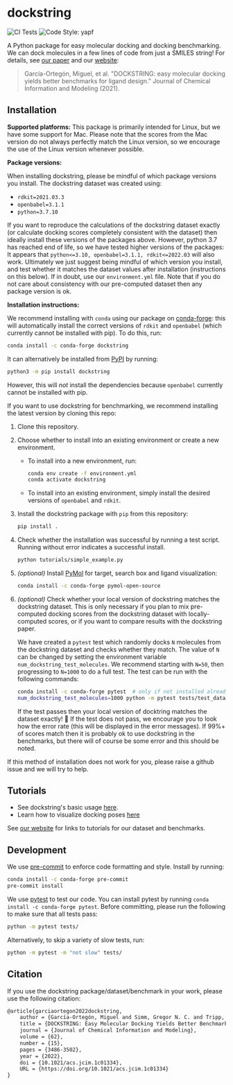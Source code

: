 # dockstring

![CI Tests](https://github.com/mgarort/dockstring/workflows/Install%20conda%20env%20and%20run%20pytest./badge.svg?branch=main)
![Code Style: yapf](https://img.shields.io/badge/code%20style-yapf-orange.svg)

A Python package for easy molecular docking and docking benchmarking.
We can dock molecules in a few lines of code from just a SMILES string!
For details, see [our paper](https://pubs.acs.org/doi/full/10.1021/acs.jcim.1c01334)
and our [website](https://dockstring.github.io/):

> García-Ortegón, Miguel, et al. "DOCKSTRING: easy molecular docking yields better benchmarks for ligand design." Journal of Chemical Information and Modeling (2021).

## Installation

**Supported platforms:**
This package is primarily intended for Linux, but we have some support for Mac.
Please note that the scores from the Mac version do not always perfectly match the Linux version,
so we encourage the use of the Linux version whenever possible.

**Package versions:**

When installing dockstring, please be mindful of which package versions you install.
The dockstring dataset was created using:

- `rdkit=2021.03.3`
- `openbabel=3.1.1`
- `python=3.7.10`

If you want to reproduce the calculations of the dockstring dataset exactly
(or calculate docking scores completely consistent with the dataset)
then ideally install these versions of the packages above.
However, python 3.7 has reached end of life, so we have tested higher versions of the packages:
It appears that `python<=3.10, openbabel=3.1.1, rdkit<=2022.03` will also work.
Ultimately we just suggest being mindful of which version you install,
and test whether it matches the dataset values after installation (instructions on this below).
If in doubt, use our `environment.yml` file.
Note that if you do not care about consistency with our pre-computed dataset then any package version is ok.

**Installation instructions:**

We recommend installing with `conda` using our package on [conda-forge](https://anaconda.org/conda-forge/dockstring):
this will automatically install the correct versions of `rdkit` and `openbabel` (which currently cannot be installed with pip).
To do this, run:

```bash
conda install -c conda-forge dockstring
```

It can alternatively be installed from [PyPI](https://pypi.org/project/dockstring/) by running:

```bash
python3 -m pip install dockstring
```

However, this will *not* install the dependencies because `openbabel` currently cannot be installed with pip.

If you want to use dockstring for benchmarking, we recommend installing the latest version by cloning this repo:

1. Clone this repository.
1. Choose whether to install into an existing environment or create a new environment.
    - To install into a new environment, run:
      ```bash
      conda env create -f environment.yml
      conda activate dockstring
      ```
    - To install into an existing environment, simply install the desired versions of `openbabel` and `rdkit`.
1. Install the dockstring package with `pip` from this repository:
   ```bash
   pip install .
   ```
1. Check whether the installation was successful by running a test script.
   Running without error indicates a successful install.
   ```bash
   python tutorials/simple_example.py
   ```
1. *(optional)* Install [PyMol](https://pymol.org/) for target, search box and ligand visualization:
   ```bash
   conda install -c conda-forge pymol-open-source
   ```
1. *(optional)* Check whether your local version of dockstring matches the dockstring dataset.
   This is only necessary if you plan to mix pre-computed docking scores from the dockstring dataset
   with locally-computed scores, or if you want to compare results with the dockstring paper.

   We have created a `pytest` test which randomly docks `N` molecules from the dockstring dataset
   and checks whether they match. The value of `N` can be changed by setting the environment variable
   `num_dockstring_test_molecules`. We recommend starting with `N=50`, then progressing to `N=1000`
   to do a full test. The test can be run with the following commands:
   ```bash
   conda install -c conda-forge pytest  # only if not installed already
   num_dockstring_test_molecules=1000 python -m pytest tests/test_dataset_matching.py  # change "1000" to the number you wish to dock
   ```
   If the test passes then your local version of docktring matches the dataset exactly! 🥳
   If the test does not pass, we encourage you to look how the error rate (this will be displayed in the error messages).
   If 99%+ of scores match then it is probably ok to use dockstring in the benchmarks, but there will of course be some error
   and this should be noted.

If this method of installation does not work for you, please raise a github issue and we will try to help.

## Tutorials

- See dockstring's basic usage [here](tutorials/1_docking_risperidone_against_DRD2.ipynb).
- Learn how to visualize docking poses [here](tutorials/2_visualizing_dataset_poses.ipynb)

See [our website](https://dockstring.github.io/) for links to tutorials for
our dataset and benchmarks.

## Development

We use [pre-commit](https://pre-commit.com/) to enforce code formatting and style.
Install by running:

```bash
conda install -c conda-forge pre-commit
pre-commit install
```

We use [pytest](https://docs.pytest.org) to test our code.
You can install pytest by running `conda install -c conda-forge pytest`.
Before committing, please run the following to make sure that all tests pass:

```bash
python -m pytest tests/
```

Alternatively, to skip a variety of slow tests, run:

```bash
python -m pytest -m "not slow" tests/
```

## Citation

If you use the dockstring package/dataset/benchmark in your work,
please use the following citation:

```tex
@article{garciaortegon2022dockstring,
    author = {García-Ortegón, Miguel and Simm, Gregor N. C. and Tripp, Austin J. and Hernández-Lobato, José Miguel and Bender, Andreas and Bacallado, Sergio},
    title = {DOCKSTRING: Easy Molecular Docking Yields Better Benchmarks for Ligand Design},
    journal = {Journal of Chemical Information and Modeling},
    volume = {62},
    number = {15},
    pages = {3486-3502},
    year = {2022},
    doi = {10.1021/acs.jcim.1c01334},
    URL = {https://doi.org/10.1021/acs.jcim.1c01334}
}
```
